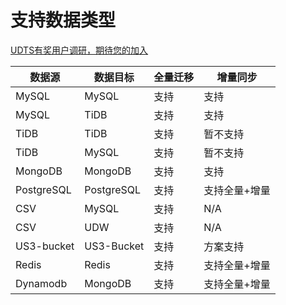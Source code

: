 

# 支持数据类型

[UDTS有奖用户调研，期待您的加入](https://www.ucloud.cn/site/survey/survey.html?id=63)

| 数据源     | 数据目标   | 全量迁移 | 增量同步      |
|------------|------------|--------|---------------|
| MySQL      | MySQL      | 支持     | 支持          |
| MySQL      | TiDB       | 支持     | 支持          |
| TiDB       | TiDB       | 支持     | 暂不支持      |
| TiDB       | MySQL      | 支持     | 暂不支持      |
| MongoDB    | MongoDB    | 支持     | 支持          |
| PostgreSQL | PostgreSQL | 支持     | 支持全量+增量      |
| CSV        | MySQL      | 支持     | N/A           |
| CSV        | UDW        | 支持     | N/A           |
| US3-bucket | US3-Bucket | 支持     | 方案支持      |
| Redis      | Redis      | 支持     | 支持全量+增量 |
| Dynamodb   | MongoDB    | 支持     | 支持全量+增量 |
